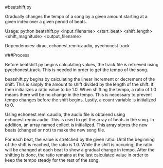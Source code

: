 #beatshift.py

Gradually changes the tempo of a song by a given amount starting at a given index over a given peroid of beats.

Usage: python beatshift.py <input_filename> <start_beat> <shift_length> <shift_magnitude> <output_filename>

Dependencies: dirac, echonest.remix.audio, pyechonest.track

###Process

Before beatshift.py begins calculating values, the track file is retrieved using pyechonest.track.  This is needed in order to get the tempo of the song.

beatshift.py begins by calculating the linear increment or decrement of the shift.  This is simply the amount to shift divided by the length of the shift.  It then initializes a ratio value to be 1.0.  When shifting the tempo, a ratio of 1.0 means there will be no change in the tempo.  This is necessary to prevent tempo changes before the shift begins.  Lastly, a count variable is initialized to 0.

Using echonest.remix.audio, the audio file is obtaiend using echonest.remix.audio.  This is used to get the array of beats in the song.  In addition, an array named collect is initialized.  This array stores the new beats (changed or not) to make the new song file.

For each beat, the value is stretched by the given ratio.  Until the beginning of the shift is reached, the ratio is 1.0.  While the shift is occuring, the ratio will be changed at each beat to show a gradual change in tempo.  After the shifting is done, the ratio remains at the last calculated value in order to keep the tempo steady for the rest of the song.
